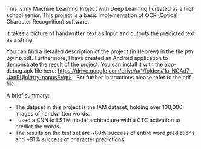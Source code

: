 This is my Machine Learning Project with Deep Learning I created as a high school senior.
This project is a basic implementation of OCR (Optical Character Recognition) software.

It takes a picture of handwritten text as Input and outputs the predicted text as a string.

You can find a detailed description of the project (in Hebrew) in the file תיק פרויקט.pdf.
Furthermore, I have created an Android application to demonstrate the result of the project. You can install it with the app-debug.apk file here: https://drive.google.com/drive/u/1/folders/1u_NCAd7_-UanRUjnlqtry-papusEVqrk .
For further instructions please refer to the pdf file.

A brief summary:
- The dataset in this project is the IAM dataset, holding over 100,000 images of handwritten words.
- I used a CNN to LSTM model architecture with a CTC activation to predict the words.
- The results on the test set are ~80% success of entire word predictions and ~91% success of character predictions.
